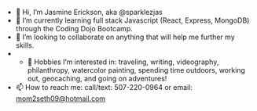 - 👋 Hi, I’m Jasmine Erickson, aka @sparklezjas
- 🌱 I’m currently learning full stack Javascript (React, Express, MongoDB) through the Coding Dojo Bootcamp.
- 💞️ I’m looking to collaborate on anything that will help me further my skills.
- - 👀 Hobbies I’m interested in: traveling, writing, videography, philanthropy, watercolor painting, spending time outdoors, working out, geocaching, and going on adventures!
- 📫 How to reach me: call/text: 507-220-0964 or email: mom2seth09@hotmail.com
